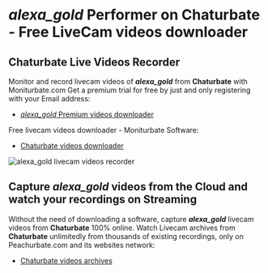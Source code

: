 # _alexa_gold_ Performer on Chaturbate - Free LiveCam videos downloader

## Chaturbate Live Videos Recorder

Monitor and record livecam videos of **_alexa_gold_** from **Chaturbate** with Moniturbate.com
Get a premium trial for free by just and only registering with your Email address:
* [_alexa_gold_ Premium videos downloader](https://moniturbate.com/request-demo-licence-key.html)

Free livecam videos downloader - Moniturbate Software:
* [Chaturbate videos downloader](https://moniturbate.com/moniturbate-download-software.html)

![_alexa_gold_ livecam videos recorder](https://peachurnet.com/templates/moniturbate-software.png)


## Capture _alexa_gold_ videos from the Cloud and watch your recordings on Streaming

Without the need of downloading a software, capture **_alexa_gold_** livecam videos from **Chaturbate** 100% online.
Watch Livecam archives from **Chaturbate** unlimitedly from thousands of existing recordings, only on Peachurbate.com and its websites network:
* [Chaturbate videos archives](https://peachurnet.com/)